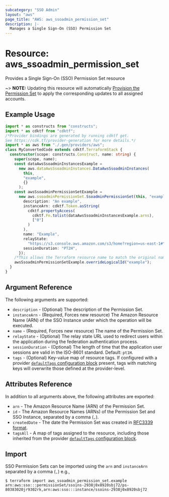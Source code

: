 ```yaml
---
subcategory: "SSO Admin"
layout: "aws"
page_title: "AWS: aws_ssoadmin_permission_set"
description: |-
  Manages a Single Sign-On (SSO) Permission Set
---
```


# Resource: aws_ssoadmin_permission_set

Provides a Single Sign-On (SSO) Permission Set resource

~> **NOTE:** Updating this resource will automatically [Provision the Permission Set](https://docs.aws.amazon.com/singlesignon/latest/APIReference/API_ProvisionPermissionSet.html) to apply the corresponding updates to all assigned accounts.

## Example Usage

```typescript
import * as constructs from "constructs";
import * as cdktf from "cdktf";
/*Provider bindings are generated by running cdktf get.
See https://cdk.tf/provider-generation for more details.*/
import * as aws from "./.gen/providers/aws";
class MyConvertedCode extends cdktf.TerraformStack {
  constructor(scope: constructs.Construct, name: string) {
    super(scope, name);
    const dataAwsSsoadminInstancesExample =
      new aws.dataAwsSsoadminInstances.DataAwsSsoadminInstances(
        this,
        "example",
        {}
      );
    const awsSsoadminPermissionSetExample =
      new aws.ssoadminPermissionSet.SsoadminPermissionSet(this, "example_1", {
        description: "An example",
        instanceArn: cdktf.Token.asString(
          cdktf.propertyAccess(
            cdktf.Fn.tolist(dataAwsSsoadminInstancesExample.arns),
            ["0"]
          )
        ),
        name: "Example",
        relayState:
          "https://s3.console.aws.amazon.com/s3/home?region=us-east-1#",
        sessionDuration: "PT2H",
      });
    /*This allows the Terraform resource name to match the original name. You can remove the call if you don't need them to match.*/
    awsSsoadminPermissionSetExample.overrideLogicalId("example");
  }
}

```

## Argument Reference

The following arguments are supported:

* `description` - (Optional) The description of the Permission Set.
* `instanceArn` - (Required, Forces new resource) The Amazon Resource Name (ARN) of the SSO Instance under which the operation will be executed.
* `name` - (Required, Forces new resource) The name of the Permission Set.
* `relayState` - (Optional) The relay state URL used to redirect users within the application during the federation authentication process.
* `sessionDuration` - (Optional) The length of time that the application user sessions are valid in the ISO-8601 standard. Default: `pt1H`.
* `tags` - (Optional) Key-value map of resource tags. If configured with a provider [`defaultTags` configuration block](https://registry.terraform.io/providers/hashicorp/aws/latest/docs#default_tags-configuration-block) present, tags with matching keys will overwrite those defined at the provider-level.

## Attributes Reference

In addition to all arguments above, the following attributes are exported:

* `arn` - The Amazon Resource Name (ARN) of the Permission Set.
* `id` - The Amazon Resource Names (ARNs) of the Permission Set and SSO Instance, separated by a comma (`,`).
* `createdDate` - The date the Permission Set was created in [RFC3339 format](https://tools.ietf.org/html/rfc3339#section-5.8).
* `tagsAll` - A map of tags assigned to the resource, including those inherited from the provider [`defaultTags` configuration block](https://registry.terraform.io/providers/hashicorp/aws/latest/docs#default_tags-configuration-block).

## Import

SSO Permission Sets can be imported using the `arn` and `instanceArn` separated by a comma (`,`) e.g.,

```
$ terraform import aws_ssoadmin_permission_set.example arn:aws:sso:::permissionSet/ssoins-2938j0x8920sbj72/ps-80383020jr9302rk,arn:aws:sso:::instance/ssoins-2938j0x8920sbj72
```

<!-- cache-key: cdktf-0.17.0-pre.15 input-a80a0da384a5ec3a74bf13194fadd56a5c3024ff1d3ef9e0dffcbdb42ec4ec90 -->